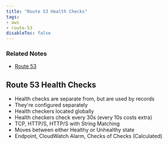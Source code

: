 ```yaml
---
title: "Route 53 Health Checks"
tags:
- aws
- route-53
disableToc: false
---
```


### Related Notes
- [Route 53](/notes/aws/route-53.md)

## Route 53 Health Checks
- Health checks are separate from, but are used by records
- They're configured separately
- Health checkers located globally
- Health checkers check every 30s (every 10s costs extra)
- TCP, HTTP/S, HTTP/S with String Matching
- Moves between either Healthy or Unhealthy state
- Endpoint, CloudWatch Alarm, Checks of Checks (Calculated)
